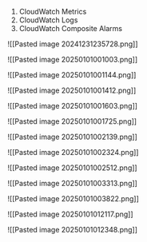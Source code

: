 1. CloudWatch Metrics
2. CloudWatch Logs
3. CloudWatch Composite Alarms


![[Pasted image 20241231235728.png]]



![[Pasted image 20250101001003.png]]



![[Pasted image 20250101001144.png]]



![[Pasted image 20250101001412.png]]



![[Pasted image 20250101001603.png]]


![[Pasted image 20250101001725.png]]


![[Pasted image 20250101002139.png]]


![[Pasted image 20250101002324.png]]



![[Pasted image 20250101002512.png]]


![[Pasted image 20250101003313.png]]



![[Pasted image 20250101003822.png]]


![[Pasted image 20250101012117.png]]


![[Pasted image 20250101012348.png]]